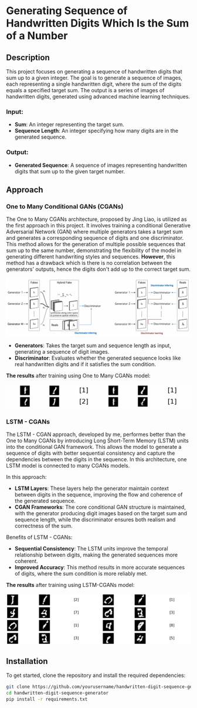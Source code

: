 # Generating Sequence of Handwritten Digits Which Is the Sum of a Number

## Description
This project focuses on generating a sequence of handwritten digits that sum up to a given integer. The goal is to generate a sequence of images, each representing a single handwritten digit, where the sum of the digits equals a specified target sum. The output is a series of images of handwritten digits, generated using advanced machine learning techniques.

### Input:
- **Sum**: An integer representing the target sum.
- **Sequence Length**: An integer specifying how many digits are in the generated sequence.

### Output:
- **Generated Sequence**: A sequence of images representing handwritten digits that sum up to the given target number.

## Approach

### One to Many Conditional GANs (CGANs)
The One to Many CGANs architecture, proposed by Jing Liao, is utilized as the first approach in this project. It involves training a conditional Generative Adversarial Network (GAN) where multiple generators takes a target sum and generates a corresponding sequence of digits and one discriminator. This method allows for the generation of multiple possible sequences that sum up to the same number, demonstrating the flexibility of the model in generating different handwriting styles and sequences. **However**, this method has a drawback which is there is no correlation between the generators' outputs, hence the digits don't add up to the correct target sum.

<p align="center">
  <img src="graphics/onetomanycgan.png" alt="Example Image" />
</p>

- **Generators**: Takes the target sum and sequence length as input, generating a sequence of digit images.
- **Discriminator**: Evaluates whether the generated sequence looks like real handwritten digits and if it satisfies the sum condition.

**The results** after training using One to Many CGANs model:

<p align="center">
  <img src="graphics/output.gif" alt="Example Gif" />
</p>

### LSTM - CGANs
The LSTM - CGAN approach, developed by me, performes better than the One to Many CGANs by introducing Long Short-Term Memory (LSTM) units into the conditional GAN framework. This allows the model to generate a sequence of digits with better sequential consistency and capture the dependencies between the digits in the sequence. In this architecture, one LSTM model is connected to many CGANs models.

In this approach:
- **LSTM Layers**: These layers help the generator maintain context between digits in the sequence, improving the flow and coherence of the generated sequence.
- **CGAN Frameworks**: The core conditional GAN structure is maintained, with the generator producing digit images based on the target sum and sequence length, while the discriminator ensures both realism and correctness of the sum.

Benefits of LSTM - CGANs:
- **Sequential Consistency**: The LSTM units improve the temporal relationship between digits, making the generated sequences more coherent.
- **Improved Accuracy**: This method results in more accurate sequences of digits, where the sum condition is more reliably met.

**The results** after training using LSTM-CGANs model:

<p align="center">
  <img src="graphics/Screenshot 2024-12-03 140707.png" alt="Example Image" />
</p>

## Installation
To get started, clone the repository and install the required dependencies:

```bash
git clone https://github.com/yourusername/handwritten-digit-sequence-generator.git
cd handwritten-digit-sequence-generator
pip install -r requirements.txt

